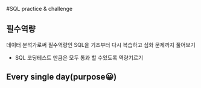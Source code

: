 #SQL practice & challenge 

## 필수역량
데이터 분석가로써 필수역량인 SQL을 기초부터 다시 복습하고 심화 문제까지 풀어보기
+ SQL 코딩테스트 만큼은 모두 통과 할 수있도록 역량기르기

## Every single day(purpose😀)

